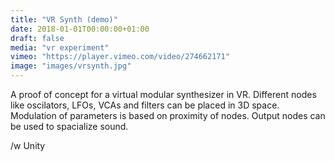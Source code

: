 ```yaml
---
title: "VR Synth (demo)"
date: 2018-01-01T00:00:00+01:00
draft: false
media: "vr experiment"
vimeo: "https://player.vimeo.com/video/274662171"
image: "images/vrsynth.jpg"
---
```


A proof of concept for a virtual modular synthesizer in VR. Different nodes like oscilators, LFOs, VCAs and filters can be placed in 3D space. Modulation of parameters is based on proximity of nodes. Output nodes can be used to spacialize sound.

/w Unity